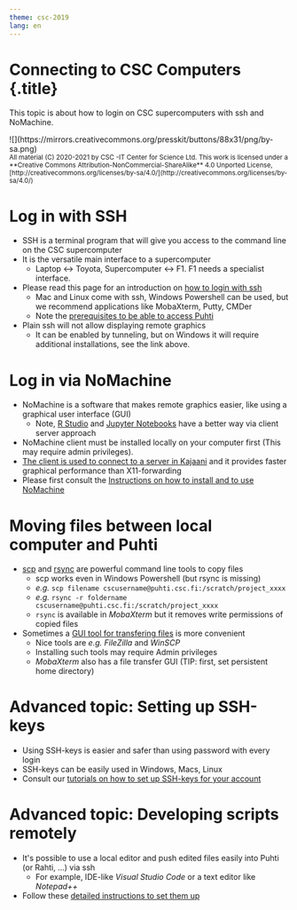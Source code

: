 ```yaml
---
theme: csc-2019
lang: en
---
```


# Connecting to CSC Computers {.title}

This topic is about how to login on CSC supercomputers with ssh and NoMachine.

<div class="column">
![](https://mirrors.creativecommons.org/presskit/buttons/88x31/png/by-sa.png)
</div>
<div class="column">
<small>
All material (C) 2020-2021 by CSC -IT Center for Science Ltd.
This work is licensed under a **Creative Commons Attribution-NonCommercial-ShareAlike** 4.0
Unported License, [http://creativecommons.org/licenses/by-sa/4.0/](http://creativecommons.org/licenses/by-sa/4.0/)
</small>
</div>


# Log in with SSH

- SSH is a terminal program that will give you access to the command line on the CSC supercomputer
- It is the versatile main interface to a supercomputer
   - Laptop <-> Toyota, Supercomputer <-> F1. F1 needs a specialist interface.
- Please read this page for an introduction on [how to login with ssh](https://docs.csc.fi/computing/connecting/)
   - Mac and Linux come with ssh, Windows Powershell can be used, but we recommend applications like MobaXterm, Putty, CMDer
   - Note the [prerequisites to be able to access Puhti](https://docs.csc.fi/support/faq/how-to-get-puhti-access/)
- Plain ssh will not allow displaying remote graphics
   - It can be enabled by tunneling, but on Windows it will require additional installations, see the link above. 

# Log in via NoMachine

- NoMachine is a software that makes remote graphics easier, like using a graphical user interface (GUI)
   - Note, [R Studio](https://docs.csc.fi/apps/r-env-singularity/) and [Jupyter Notebooks](https://docs.csc.fi/computing/running/interactive-usage/#example-running-a-jupyter-notebook-server-via-sinteractive) have a better way via client server approach
- NoMachine client must be installed locally on your computer first (This may require admin privileges).
- [The client is used to connect to a server in Kajaani](https://docs.csc.fi/apps/nomachine/) and it provides faster graphical performance than X11-forwarding
- Please first consult the [Instructions on how to install and to use NoMachine](https://docs.csc.fi/support/tutorials/nomachine-usage/)

# Moving files between local computer and Puhti

- [scp](https://docs.csc.fi/data/moving/scp/) and [rsync](https://docs.csc.fi/data/moving/rsync/) are powerful command line tools to copy files
   - scp works even in Windows Powershell (but rsync is missing)
   - _e.g._ `scp filename cscusername@puhti.csc.fi:/scratch/project_xxxx`
   - _e.g._ `rsync -r foldername cscusername@puhti.csc.fi:/scratch/project_xxxx`
   - `rsync` is available in _MobaXterm_ but it removes write permissions of copied files
- Sometimes a [GUI tool for transfering files](https://docs.csc.fi/data/moving/graphical_transfer/) is more convenient
   - Nice tools are _e.g._ _FileZilla_ and _WinSCP_ 
   - Installing such tools may require Admin privileges
   - _MobaXterm_ also has a file transfer GUI (TIP: first, set persistent home directory)

# Advanced topic: Setting up SSH-keys

- Using SSH-keys is easier and safer than using password with every login
- SSH-keys can be easily used in Windows, Macs, Linux
- Consult our [tutorials on how to set up SSH-keys for your account](https://docs.csc.fi/computing/connecting/#setting-up-ssh-keys)

# Advanced topic: Developing scripts remotely

- It's possible to use a local editor and push edited files easily into Puhti (or Rahti, ...) via ssh
   - For example, IDE-like _Visual Studio Code_ or a text editor like _Notepad++_
- Follow these [detailed instructions to set them up](https://docs.csc.fi/support/tutorials/remote-dev/)
